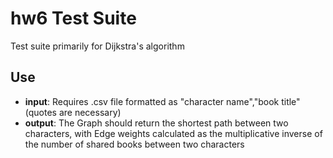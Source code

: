 # hw6 Test Suite

Test suite primarily for Dijkstra's algorithm

## Use
- **input**: Requires .csv file formatted as "character name","book title" (quotes are necessary)
- **output**: The Graph should return the shortest path between two characters, with Edge weights calculated as the multiplicative inverse of the number of shared books between two characters
